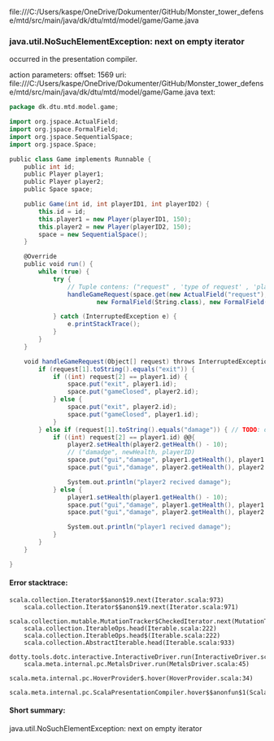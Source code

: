 file:///C:/Users/kaspe/OneDrive/Dokumenter/GitHub/Monster_tower_defense/mtd/src/main/java/dk/dtu/mtd/model/game/Game.java
### java.util.NoSuchElementException: next on empty iterator

occurred in the presentation compiler.

action parameters:
offset: 1569
uri: file:///C:/Users/kaspe/OneDrive/Dokumenter/GitHub/Monster_tower_defense/mtd/src/main/java/dk/dtu/mtd/model/game/Game.java
text:
```scala
package dk.dtu.mtd.model.game;

import org.jspace.ActualField;
import org.jspace.FormalField;
import org.jspace.SequentialSpace;
import org.jspace.Space;

public class Game implements Runnable {
    public int id;
    public Player player1;
    public Player player2;
    public Space space;

    public Game(int id, int playerID1, int playerID2) {
        this.id = id;
        this.player1 = new Player(playerID1, 150);
        this.player2 = new Player(playerID2, 150);
        space = new SequentialSpace();
    }

    @Override
    public void run() {
        while (true) {
            try {
                // Tuple contens: ("request" , 'type of request' , 'player ID')
                handleGameRequest(space.get(new ActualField("request"),
                        new FormalField(String.class), new FormalField(Integer.class)));

            } catch (InterruptedException e) {
                e.printStackTrace();
            }
        }
    }

    void handleGameRequest(Object[] request) throws InterruptedException {
        if (request[1].toString().equals("exit")) {
            if ((int) request[2] == player1.id) {
                space.put("exit", player1.id);
                space.put("gameClosed", player2.id);
            } else {
                space.put("exit", player2.id);
                space.put("gameClosed", player1.id);
            }
        } else if (request[1].toString().equals("damage")) { // TODO: discuss naming conventions in the group
            if ((int) request[2] == player1.id) @@{
                player2.setHealth(player2.getHealth() - 10);
                // ("damadge", newHealth, playerID)
                space.put("gui","damage", player1.getHealth(), player1.id);
                space.put("gui","damage", player2.getHealth(), player2.id);

                System.out.println("player2 recived damage");
            } else {
                player1.setHealth(player1.getHealth() - 10);
                space.put("gui","damage", player1.getHealth(), player1.id);
                space.put("gui","damage", player2.getHealth(), player2.id);

                System.out.println("player1 recived damage");
            }
        }
    }

}

```



#### Error stacktrace:

```
scala.collection.Iterator$$anon$19.next(Iterator.scala:973)
	scala.collection.Iterator$$anon$19.next(Iterator.scala:971)
	scala.collection.mutable.MutationTracker$CheckedIterator.next(MutationTracker.scala:76)
	scala.collection.IterableOps.head(Iterable.scala:222)
	scala.collection.IterableOps.head$(Iterable.scala:222)
	scala.collection.AbstractIterable.head(Iterable.scala:933)
	dotty.tools.dotc.interactive.InteractiveDriver.run(InteractiveDriver.scala:168)
	scala.meta.internal.pc.MetalsDriver.run(MetalsDriver.scala:45)
	scala.meta.internal.pc.HoverProvider$.hover(HoverProvider.scala:34)
	scala.meta.internal.pc.ScalaPresentationCompiler.hover$$anonfun$1(ScalaPresentationCompiler.scala:342)
```
#### Short summary: 

java.util.NoSuchElementException: next on empty iterator